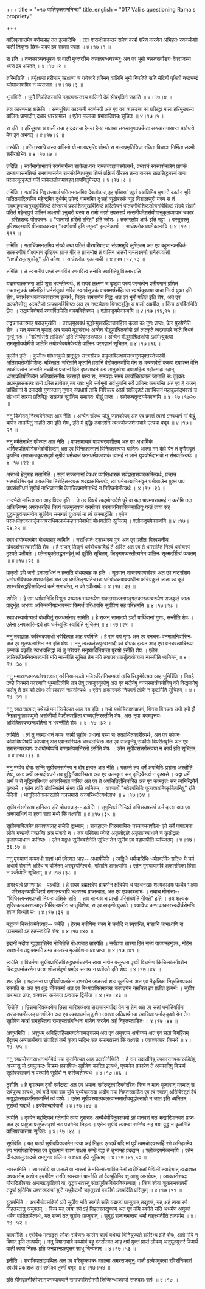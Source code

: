 +++
title = "०१७ वालिकृतरामनिन्दा"
title_english = "017 Vali s questioning Rama s propriety"

+++


वालिवृत्तान्तमेव वर्णयन्नाह तत इत्यादिभिः । ततः शरप्रक्षेपानन्तरं रामेण
कर्त्रा शरेण करणेन अभिहतः रणकर्कशो वाली निकृत्तः छिन्नः पादप इव सहसा
पपात  ॥  ४।१७।१  ॥   

  

स इति । तप्तकाञ्चनभूषणः स वाली मुक्तरश्मिः त्यक्तबन्धनरज्जुः अत एव भूमौ
न्यस्तसर्वाङ्गः देवराजस्य ध्वज इव अपतत्  ॥  ४।१७।२  ॥   

  

तस्मिन्निति । हर्यृक्षाणां हरीणाम् ऋक्षाणां च गणेश्वरे तस्मिन् वालिनि
भूमौ निपतिते सति मेदिनी पृथिवी नष्टचन्द्रं व्योमाकाशमिव न व्यराजत  ॥ 
४।१७।३  ॥   

  

भूमाविति । भूमौ निपतितस्यापि महात्मनस्तस्य वालिनो देहं श्रीप्रभृतिर्न
जहाति  ॥  ४।१७।४  ॥   

  

तत्र कारणमाह शक्रेति । रत्नभूषिता काञ्चनी स्वर्णमयी अत एव वरा शक्रदत्ता
सा प्रसिद्धा माला हरिमुख्यस्य वालिनः प्राणादीन् दधार धारयामास । एतेन
मालायाः प्रभावातिशयः सूचितः  ॥  ४।१७।५  ॥   

  

स इति । हरियूथपः स वाली तया इन्द्रदत्तया हैमया हैम्या मालया
सन्ध्यानुगतपर्यन्तः सन्ध्यारागव्याप्तः पयोधरो मेघ इव अभवत्  ॥  ४।१७।६
 ॥   

  

तस्येति । पतितस्यापि तस्य वालिनो यो मालाप्रभृतिः शोभते स
मालाप्रभृतित्रिधा रचिता विधात्रा निर्मिता लक्ष्मीः शरीरशोभेव  ॥  ४।१७।७
 ॥   

  

तदिति । स्वर्गमार्गप्रभावनं स्वर्गमार्गस्य साकेताध्वनः
रामतत्त्वज्ञानस्येत्यर्थः, प्रभावनं स्वस्पर्शमात्रेण प्रापकं
रामबाणासनक्षिप्तं रामबाणासनेन रामसंबन्धिधनुषा क्षिप्तं प्रक्षिप्तं
वीरस्य तस्य रामस्य तत्प्रसिद्धमस्त्रं बाणः परमात्युत्कृष्टां गतिं
साकेतलोकमावहत् प्रापयितुमैच्छत्  ॥  ४।१७।८  ॥   

  

तमिति । गतार्चिषं निवृत्तज्वालं पतितमनलमिव देवलोकात् इह पृथिव्यां च्युतं
ययातिमिव युगान्ते कालेन भुवि पातितमादित्यमिव महेन्द्रमिव दुर्धर्षम्
उपेन्द्रं वामनमिव दुःसहं व्यूढोरस्कं व्यूढं विशालसुरो यस्य स तं
महाबाहुमाजानुबाहुविशिष्टं दीप्तास्यं प्रकाशितमुखविशिष्टं हरिलोचनं
पीतवर्णविशिष्टलोचनविशिष्टं संख्ये संग्रामे पतितं महेन्द्रपुत्रं वालिनं
लक्ष्मणो ऽनुचरो यस्य स रामो ददर्श उपससर्प तत्समीपदेशसंयोगानुकूलव्यापारं
चकार । हरितशब्दः पीतवचनः । "पालाशो हरितो हरित्" इति क्रोशः । तकारलोप
आर्षः इति भट्टाः । वस्तुतस्तु हरिशब्दस्यापि पीतवाचकत्वम् "स्वर्णवर्णो
हरिः स्मृतः" इत्यनेकार्थः । सार्धश्लोकत्रयमेकान्वयि  ॥  ४।१७।९११  ॥   

  

तमिति । गतार्चिषमनलमिव संख्ये तथा पतितं वीरपरिपाट्या संग्रामभुवि
लुण्ठितम् अत एव बहुमान्यमधिकं सत्करणीयं वीक्ष्यमाणं दृष्टिपथं प्राप्तं
वीरं तं प्राप्तमोक्षं तं वालिनं भ्रातरौ रामलक्ष्मणौ शनैरुपयातौ
"तश्चौरामृतपुच्छेषु" इति कोशः । सार्धश्लोक एकान्वयी  ॥  ४।१७।१२,१३  ॥   

  

तमिति । तं स्वसमीपं प्राप्तं रणगर्वितं रणगर्वित्वं तनोति स्वाश्रितेषु
विस्तारयति  

यदाश्रयात्कातरा अपि शूरा भवन्तीत्यर्थः, तं राघवं लक्ष्मणं च दृष्ट्वा
परुषं परुषत्वेन प्रतीयमानं प्रश्रितं नम्रतासूचकं धर्मसंहितं धर्मसंयुक्तं
गर्वितं स्वगर्वसूचकं वाक्यमर्थसंहितया स्वार्थयुक्तया वाचा नित्यं युक्त
इति शेषः, स्वार्थसाधकवचनपरायण इत्यर्थः, निहतः रामबाणेन विद्धः अत एव भूमौ
पतित इति शेषः, अत एव अल्पतेजोसुः अल्पतेजो ऽल्पप्राणविशिष्टः अत एव
नष्टचेतनः विनष्टबुद्धिः स वाली अब्रवीत् । किंच अगर्वितमिति छेदः ।
तद्रामविशेषणं रणगर्वितमिति वाक्यविशेषणम् । श्लोकद्वयमेकान्वयि  ॥ 
४।१७।१४,१५  ॥   

  

तद्वचनाकारमाह पराङ्मुखेति । पराङ्मुखवधं युद्धोन्मुखरहितजनहिंसां कृत्वा
कः गुणः प्राप्तः, केन पुरुषेणेति शेषः । यत् यस्मात् गुणात् अत्र समये
युद्धसंरब्धः अन्येन योद्धुमाश्रितकोपो ऽहं त्वत्कृते त्वद्व्यापारे जाते
निधनं मृत्युं गतः । "शरेणोरसि ताडितः" इति तीर्थपुस्तकपाठः । अन्येन
योद्धुमाश्रितकोपो ऽहमित्युक्त्या रामसुग्रीवयोर्मैत्री जातेति
तयोश्चैक्यमेवेत्यंशे वालिनः परमज्ञानं सूचितम्  ॥  ४।१७।१६ ॥   

  

कुलीन इति । कुलीनः शोभनकुले प्रादुर्भूतः सत्त्वसंपन्नः
प्राकृतविलक्षणसत्त्वगुणयुक्तस्तेजस्वी अतिशयतेजोविशिष्टः चरितव्रतः
चरितानि कृतानि व्रतानि वेदोक्तकर्माणि येन सः करुणवेदी करुणं दयावन्तं
वेत्ति स्वकीयत्वेन जानाति तच्छीलः प्रजानां हिते इष्टसाधने रतः सानुक्रोशः
दयासहितः महोत्साहः महान् ध्वंसाप्रतियोगित्वेन अतिप्रशंसनीयः उत्साहो यस्य
सः, समयज्ञः समयं कार्योचितकालं जानाति सः दृढव्रतः अप्रच्युतसंकल्पः रामो
ऽस्ति इत्येतत् तव यशः भुवि सर्वभूमौ सर्वभूतानि सर्वे प्राणिनः कथयन्ति अत
एव हे राजन् पार्थिवानां ये दमादयो गुणास्तान् गुणान् संप्रधार्य त्वयि
निश्चित्य अग्र्यं सर्वोत्कृष्टं तवाभिजनं महाकुलोद्भवत्वं च संप्रधार्य
तारया प्रतिषिद्धः सन्नप्यहं सुग्रीवेण समागतः योद्धुं प्राप्तः ।
श्लोकचतुष्टयमेकान्वयि  ॥  ४।१७।१७२०  ॥   

  

ननु किमेतत् निश्चयेनेत्यत आह नेति । अन्येन संरब्धं योद्धुं जातकोपम् अत
एव प्रमत्तं त्वत्तो ऽनवधानं मां वेद्धुं बाणेन ताडयितुं नार्हति राम इति
शेषः, इति मे बुद्धिः तवादर्शने त्वत्कर्मकदर्शनाभावे उत्पन्ना बभूव  ॥ 
४।१७।२१  ॥   

  

ननु ममैतेनाभेद एवेत्यत आह नेति । पापसमाचारं पापाचरणशीलम् अत एव अधार्मिकं
धार्मिकप्रतियोगिकभेदविशिष्टम् अत एव विनिहतात्मानं विनिहतस्त्वया घातितः
आत्मा मम देहो येन तं तृणैरावृतं कूपमिव तृणाच्छन्नकूपसदृशं सुग्रीवं
धर्मध्वजं परमधर्मप्रकाशकं त्वामहं न जाने युवयोर्भेदाभावो न संभवतीत्यर्थः
 ॥  ४।१७।२२  ॥   

  

असंभवे हेतुमाह सतामिति । सतां सज्जनानां वेषधरं व्याप्तिधारकं
सर्वज्ञतासंपादकमित्यर्थः, प्रच्छन्नं भस्मादिभिरावृतं पावकमिव
तिरोहितस्वप्रकाशब्रह्मकमित्यर्थः, त्वां धर्मच्छद्माभिसंवृतं धर्मव्याजेन
युक्तं पापं पापसंबन्धिनं सुग्रीवं नाभिजानामि केनचित्प्रमाणेनाभेदं न
निश्चिनोमीत्यर्थः  ॥  ४।१७।२३  ॥   

  

नन्वभेदो मास्त्वित्यत आह विषय इति । ते तव विषये त्वद्भोग्यदेशे पुरे वा
यदा पापमपराधमहं न करोमि तदा अकिल्बिषम् अपराधरहितं नित्यं फलमूलाशनं
वनगोचरं वनमात्रनिवासिनमप्रतियुध्यन्तं त्वया सह युद्धमकुर्वन्तमन्येन
सुग्रीवेण समागतं युध्यन्तं मां त्वं कस्माद्धंसि । एतेन
परमधर्मज्ञत्वत्कर्तृकानपराधिमत्कर्मकहननमेवाभेदं बोधयतीति सूचितम् ।
श्लोकद्वयमेकान्वयि  ॥  ४।१७।२४,२५  ॥   

  

स्ववधायोग्यत्वमेव बोधयन्नाह त्वमिति । नराधिपतेः दशरथस्य पुत्रः अत एव
प्रतीतः विश्वसनीयः प्रियदर्शनस्त्वमसीति शेषः । हे राजन् लिङ्गं
धर्मबोधकचिह्नं ते अस्ति अत एव ते धर्मसहितं नित्यं धर्माचरणं दृश्यते
प्रतीयते । एतेनायुक्तैतद्धननहेतुं त्वं ब्रूहीति सूचितम्,
लिङ्गमप्यस्तीत्यनेन वालिनः सूक्ष्मदर्शित्वं व्यक्तम्  ॥  ४।१७।२६ ॥   

  

प्राकृतो ऽपि जनो ऽनपराधिनं न हन्तति बोधयन्नाह क इति । श्रुतवान्
शास्त्रश्रवणसंपन्नः अत एव नष्टसंशयः धर्माधर्मविषयकसंशयरहितः अत एव
धर्मलिङ्गप्रतिच्छन्नः धर्मबोधकवाक्याधीनः क्षत्रियकुले जातः कः क्रूरं
शास्त्रविरुद्धहिंसादिरूपं कर्म समाचरेत्, न को ऽपीत्यर्थः  ॥  ४।१७।२७  ॥   

  

रामेति । हे राम धर्मवानिति विश्रुतः प्रख्यातः भव्यरूपेण
सकलसज्जनमङ्गलकारकत्वरूपेण राजकुले जातः प्रादुर्भूतः अभव्यः
अचिन्तनीयप्रभावस्त्वं किमर्थं परिधावसि सुग्रीवेण सह परिभ्रमसि  ॥  ४।१७।२८
 ॥   

  

स्ववधस्यायोग्यत्वं बोधयितुं राजधर्मानाह सामेति । हे राजन् सामादयो ऽष्टौ
पार्थिवानां गुणाः, सन्तीति शेषः । एतेना ऽनपकारिमद्वधे तव धर्मच्युतिः
स्यादिति सूचितम्  ॥  ४।१७।२९  ॥   

  

ननु तवाज्ञातः कश्चिदपराधो भवेदित्यत आह वयमिति । हे राम वयं मृगाः अत एव
वनचराः वनमात्रनिवासिनः अत एव मूलफलाशिनः स्म इति शेषः । ननु
त्वत्कर्तृकपुरवासादौ को बोधक इत्यत आह एषा वनचरत्वादिरूपा ऽस्माकं
प्रकृतिः स्वभावसिद्धां त्वं तु नरेश्वरः मनुष्यादिनियन्ता पुरुषो ऽसीति
शेषः । एतेन त्वन्निरूपितनियम्यत्वमपि मयि नास्तीति सूचितं तेन मयि
तवापराधकर्तृत्वयोग्यता नास्तीति ध्वनिनम्  ॥  ४।१७।३०  ॥   

  

ननु ममाखण्डमण्डलेश्वरत्वात् सर्वनियामकत्वे मन्निरूपितनियम्यत्वं त्वयि
सिद्धमेवेत्यत आह भूमिरिति । निग्रहे दण्डे नियमने कारणानि भूम्यादित्रीणि
तत्र तेषु तवानुपयुक्तेषु अत एव मदीयेषु वनचरमात्रोपयोगिषु वने विद्यमानेषु
फलेषु ते तव को लोभः लोभकारणं नास्तीत्यर्थः । एतेन अकारणकं नियमनं लोके न
दृष्टमिति सूचितम्  ॥  ४।१७।३१  ॥   

  

ननु स्वतन्त्रत्वात् यथेच्छं मम क्रियेत्यत आह नय इति । नयो
यथोचिताज्ञाप्रापणं, विनयः विनम्रता उभौ इमौ द्वौ निग्रहानुग्रहावप्युभौ
असंकीर्णा वैपरीत्यरहिता राज्यवृत्तिरस्तीति शेषः, अतः नृपाः कामवृत्तयः
अविहितस्वच्छन्दवर्तिनो न भवन्तीति शेषः  ॥  ४।१७।३२  ॥   

  

त्वमिति । त्वं तु कामप्रधानं कामः कामी सुग्रीवः प्रधानो यस्य सः
तत्प्रार्थितकारीत्यर्थः, अत एव कोपनः कोपाविषयेष्वपि कोपवान् अत
एवानवस्थितः चञ्चलचित्तः अत एव राजवृत्तेषु संकीर्णः विपरीतवृत्तिः अत एव
शरासनपरायणः वधायोग्येष्वपि बाणप्रक्षेपणनिरतो ऽसीति शेषः । एतेन
सुग्रीवसंसर्गस्त्वया न कार्य इति सूचितम्  ॥  ४।१७।३३  ॥   

  

ननु मय्येव दोषाः सन्ति सुग्रीवसंसर्गस्य न दोष इत्यत आह नेति । यतस्ते तव
धर्मे अपचितिः प्रशंसा अस्तीति शेषः, अतः अर्थे अन्यदीयधने तव
बुद्धिर्नैवावस्थिता अत एव कामवृत्तः सन् इन्द्रियैस्त्वं न कृष्यसे ।
यद्वा धर्मे अर्थे च ते बुद्धिरवस्थिता अनवस्थिता नास्ति अत एव ते
अपचितिर्हानिर्नास्ति अत एव कामवृत्तः सन् त्वमिन्द्रियैर्न कृष्यसे । एतेन
त्वयि दोषस्थितेर्न संभव इति ध्वनितम् । वाश्चार्थे "भवेदपचितिः
पूजाव्ययनिष्कृतिहानिषु" इति मेदिनी । भागुरिमतेनाकारलोपे नञसमासे
अनवस्थितेत्यर्थलाभः  ॥  ४।१७।३४  ॥   

  

सुग्रीवसंसर्गस्तव हानिकर इति बोधयन्नाह-- हत्वेति । जुगुप्सितं निन्दितं
पापिसख्यरूपं कर्म कृत्वा अत एव अनपराधिनं मां हत्वा सतां मध्ये किं
वक्ष्यसि  ॥  ४।१७।३५  ॥   

  

सुग्रीवपापित्वमेव प्रकाशयन्नाह राजेति द्वाभ्याम् । राजहादयः निरयगामिनः
नरकगमनशीलाः एते सर्वे पापात्मनां लोके गच्छन्ते गच्छन्ति अत्र संशयो न ।
तत्र परिवेत्ता ज्येष्ठे अकृतोद्वाहे अकृताग्न्याधाने च कृतोद्वाहः
कृताग्न्याधानः कनिष्ठः । एतेन मद्वधः सुग्रीववशेनेति सूचितं तेन सुग्रीव
एव महापापीति व्यञ्जितम्  ॥  ४।१७।३६,३७  ॥   

  

ननु मृगयायां वन्यवधो राज्ञां धर्म एवेत्यत आह-- अधार्यमिति । त्वद्विधैः
धर्मचारिभिः धर्मप्रवर्तकैः सद्भिः मे चर्म अधार्यं रोमाणि अस्थि च
वर्जितम् अस्पृश्यमित्यर्थः, मांसानि अभक्ष्याणि । एतेन मृगयायामपि
अकारणिका हिंसा न कर्तव्येति सूचितम्  ॥  ४।१७।३८  ॥   

  

अभक्ष्यत्वे प्रमाणमाह-- पञ्चेति । हे राघव ब्रह्मक्षत्रेण ब्राह्मणेन
क्षत्रियेण च पञ्चनखाः शल्यकादयः पञ्चैव भक्ष्याः । परिसङ्ख्याविधिरयं
रागादन्यत्रापि भक्षणस्य प्राप्तत्वात्, अत एव एवकारलाभः । तथाच मीमांसा--
"विधिरत्यन्तमप्राप्तौ नियमः पाक्षिके सति । तत्र चान्यत्र च प्राप्तौ
परिसंख्येति गीयते" इति । तत्र शल्यकः शुक्तिकाकारशल्यावृतनिखिलशरीरः
जन्तुविशेषः, स एव खङ्गीत्युच्यते । श्वाविधः कण्टकाकारस्वदीर्घरोमभिः
श्वानं विध्यते सः  ॥  ४।१७।३९  ॥   

  

मद्धननं निरर्थकमेवेत्याह-- चर्मेति । हेराम मनीषिणः यस्य मे चर्मादि न
स्पृशन्ति, मांसानि चाभक्ष्यणि स पञ्चनखो ऽहं हतस्त्वयेति शेषः  ॥  ४।१७।४०
 ॥   

  

इदानीं मदीया युद्धप्रवृत्तिरेव नोचितेति बोधयन्नाह तारयेति । सर्वज्ञया
तारया हितं सत्यं वाक्यमहमुक्तः, मोहेन स्वज्ञानेन तद्वाक्यमतिक्रम्य
कालस्य मृत्योर्वशमागतः प्राप्तः  ॥  ४।१७।४१  ॥   

  

त्वयेति । विधर्मणा सुग्रीवप्रार्थितविरुद्धधर्माचरणेन त्वया नाथेन
वसुन्धरा पृथ्वी विधर्मणा किंचित्संसर्गवशेन विरुद्धधर्माचरणेन पत्त्या
शीलसंपूर्णा प्रमदेव सनाथ न प्रतीयते इति शेषः  ॥  ४।१७।४२  ॥   

  

शठ इति । महात्मना पा पृथिवीपालकेन दशरथेन जातस्त्वं शठः क्रूरचित्तः अत एव
नैकृतिकः निकृतिमपकारं रचयति सः अत एव क्षुद्रः नीचकर्मा अत एव
मिथ्याप्रश्रितमानसः कापट्येन नम्रचित्त इव प्रतीत इत्यर्थः । सुग्रीवः
कथमापः प्रापः, वाक्यस्य कर्मतया ऽन्वयान्न द्वितीया  ॥  ४।१७।४३  ॥   

  

छिन्नेति । छिन्नचारित्रकक्ष्येण छिन्ना चारित्रकक्ष्या सदाचारमर्यादा येन
स तेन अत एव सतां धर्मातिवर्तिना सज्जनधर्मोल्लङ्घनशीलेन अत एव
त्यक्तधर्माङ्कुशेन त्यक्तः अतिप्रार्थनया त्याजितः धर्माङ्कुशो येन तेन
सुग्रीवेण कर्त्रा रामहस्तिना रामहस्तसंबन्धिना बाणेन करणेन अहं
निहतस्ताडितः  ॥  ४।१७।४४  ॥   

  

अशुभमिति । अशुभम् अविहितहिंसामयत्वेनामङ्गलम् अत एव अयुक्तम् अयोग्यम् अत
एव सतां विगर्हितम् ईदृशम् अन्यप्रार्थनया संपादितं कर्म कृत्वा सद्भिः सह
समागतस्त्वं किं वक्ष्यसे । एकश्चकारः किमर्थे  ॥  ४।१७।४५  ॥   

  

ननु स्वप्रयोजनसाधनार्थमेवेदं मया कृतमित्यत आह उदासीनेष्विति । हे राम
उदासीनेषु उपकारानपकाररहितेषु अस्मासु यो ऽयमुत्कटः विक्रमः प्रकाशितः
सुग्रीवेण कारित इत्यर्थः, एवमनेन प्रकारेण ते अपकारिषु विक्रमं
सुग्रीवपराक्रमं न पश्यामि सुग्रीवो न करिष्यतीत्यर्थः  ॥  ४।१७।४६  ॥   

  

दृशीति । हे नृपात्मज दृशी सर्वद्रष्टा अत एव अमानः
सर्वद्रष्टृत्वादिगर्वरहितः किंच न मानः पूजावान् यस्मात् सः सर्वपूज्य
इत्यर्थः, त्वं यदि मया सह युधि युध्येयास्तदा अद्यैव मया निहतस्ताडित एव
त्वं स्वतम् अतिविस्तृतं देवं मद्युद्धोत्साहजनितकान्तिं त्वं पश्येः ।
एतेन सुग्रीवस्याल्पबलत्वान्ममातीवयुद्धोत्साहो न जात इति ध्यनितम् ।
तुशब्दो यद्यर्थे । इववैशब्दावेवार्थे  ॥  ४।१७।४७  ॥   

  

त्वयेति । दृश्येन मद्दृष्टिपथं गतेनापि त्वया दुरासदः
अन्यैर्धर्षयितुमशक्यो ऽहं पानवशं गतः मद्यादिपानवशं प्राप्तः अत एव
प्रसुप्तः प्रसुप्तसदृशो नरः पन्नगेनेव निहतः । एतेन सुग्रीवं त्यक्त्वा
रामेणैव सह मया युद्धं न कृतमिति वालिपश्चात्तापः सूचितः  ॥  ४।१७।४८  ॥   

  

सुग्रीवेति । यत् यदर्थं सुग्रीवप्रियकामेन त्वया अहं निहतः एतदर्थं यदि
मां पूर्वं त्वमचोदयस्तर्हि रणे अनिहतमेव तव भार्यापहारिणमत एव दुरात्मानं
रावणं राक्षसं कण्ठे बद्धा ते तुभ्यमहं प्रदद्याम् । श्लोकद्वयमेकान्वयि ।
एतेन दीनदयालुत्वादयो रामगुणाः वालिना न ज्ञाता इति सूचितम्  ॥  ४।१७।४९,५०
 ॥   

  

न्यस्तामिति । सागरतोये वा पाताले वा न्यस्तां केनचित्संस्थापितामेतां
त्वदीप्सितां मैथिलीं तवादेशात् त्वदाज्ञात अश्वतरीम् अश्वेन हयग्रीवेण
तरति स्वस्थानं प्राप्नोति तां वेदश्रुतिमिव शु आशु आनयेयम् । अश्वतरीशब्दः
गौरादिङीषन्तः अणन्तप्रकृतिको वा, वृद्ध्यभावस्तु
संज्ञापूर्वकविधेरनित्यत्वात् । किंच श्वेतां शुक्लामश्वतरीं तद्रूपां
श्रुतिमिव उक्तस्वरूपां श्रुतिं मधुकैटभौ जहृतुस्तां हयग्रीवो ऽनयदिति
प्रसिद्धम्  ॥  ४।१७।५१  ॥   

  

युक्तमिति । अधर्मेणोपलक्षितो ऽपि सुग्रीवः मयि स्वर्गते सति यद्राज्यं
प्राप्नुयात् तद्युक्तं, यत् अहं त्वया रणे निहतस्तत्तु अयुक्तम् । किंच
यत् त्वया रणे ऽहं निहतस्तद्युक्तम् अत एव मयि स्वर्गते सति अधर्मेण
अयुक्तं धर्मेण पालितमित्यर्थः, यत् राज्यं तत् सुग्रीवः प्राप्नुयात् ।
सुबुद्धं राजानमन्तरा धर्मो नङ्क्ष्यतीति तात्पर्यम्  ॥  ४।१७।५२  ॥   

  

काममिति । एवंविधः मत्सदृशः लोकः सर्वजनः कालेन कामं यथेच्छं विनियुज्यते
शरीरेभ्य इति शेषः, अतो मयि न विषाद इति तात्पर्यम् । ननु विषादाभावे
कथमेवं बहु वदसीत्यत आह क्षमं युक्तं प्राप्तं लोकम् अनुभूतमुत्तरं किमर्थं
वाली त्वया निहतः इति जनप्रश्नप्रत्युत्तरं साधु चिन्यताम्  ॥  ४।१७।५३  ॥   

  

इतीति । शराभिघाताद्व्यथितः अत एव परिशुष्कवक्रः महात्मा अमरराजसूनुः वाली
इत्येवमुक्त्वा रविसंनिकाशं रवेरपि प्रकाशकं रामं समीक्ष्य तूष्णीं बभूव  ॥ 
४।१७।५४  ॥   

  

इति श्रीमद्वाल्मीकीयरामयणव्याख्याने रामायणशिरोमणौ किष्किन्धाकाण्डे
सप्तदशः सर्गः  ॥  ४।१७  ॥   

  


